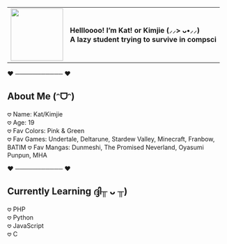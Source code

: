 <table>
  <tr>
    <td><img src="https://media2.giphy.com/media/v1.Y2lkPTc5MGI3NjExN2h0MGxyand5NHJ1bjMxeGprdTl1dTl4NTd2eW1iOHoyd3pyN2R1ZCZlcD12MV9pbnRlcm5hbF9naWZfYnlfaWQmY3Q9Zw/JIX9t2j0ZTN9S/giphy.gif" width="120"></td>
    <td valign="middle">
      <b>Hellloooo! I’m Kat! or Kimjie (⸝⸝> ᴗ•⸝⸝)<br>
      A lazy student trying to survive in compsci</b>
    </td>
  </tr>
</table>

❤︎ ─────────── ❤︎

## About Me (ᵔᗜᵔ)  
𖹭 Name: Kat/Kimjie  
𖹭 Age: 19  
𖹭 Fav Colors: Pink & Green  
𖹭 Fav Games: Undertale, Deltarune, Stardew Valley, Minecraft, Franbow, BATIM
𖹭 Fav Mangas: Dunmeshi, The Promised Neverland, Oyasumi Punpun, MHA

❤︎ ─────────── ❤︎

## Currently Learning ദ്ദി╥ ᴗ ╥)  
𖹭 PHP  
𖹭 Python  
𖹭 JavaScript  
𖹭 C  

